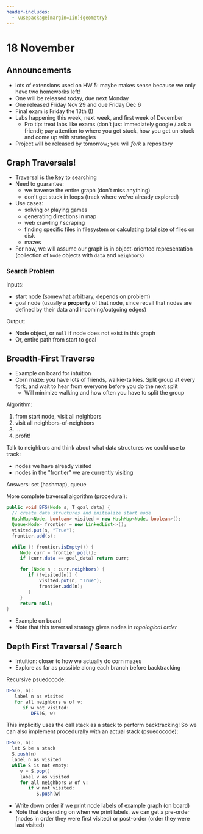 ```yaml
---
header-includes:
  - \usepackage[margin=1in]{geometry}
---
```


# 18 November

## Announcements

- lots of extensions used on HW 5: maybe makes sense because we only have two
homeworks left!
- One will be released today, due next Monday
- One released Friday Nov 29 and due Friday Dec 6
- Final exam is Friday the 13th (!)
- Labs happening this week, next week, and first week of December
  - Pro tip: treat labs like exams (don't just immediately google / ask a
    friend); pay attention to where you get stuck, how you get un-stuck and come up with strategies
- Project will be released by tomorrow; you will *fork* a repository

## Graph Traversals!

- Traversal is the key to searching
- Need to guarantee:
  - we traverse the entire graph (don't miss anything)
  - don't get stuck in loops (track where we've already explored)
- Use cases:
  - solving or playing games
  - generating directions in map
  - web crawling / scraping
  - finding specific files in filesystem or calculating total size of files on
    disk
  - mazes
- For now, we will assume our graph is in object-oriented representation
  (collection of `Node` objects with `data` and `neighbors`)

### Search Problem

Inputs:

  - start node (somewhat arbitrary, depends on problem)
  - goal node (usually a **property** of that node, since recall that nodes are
    defined by their data and incoming/outgoing edges)

Output:

  - Node object, or `null` if node does not exist in this graph
  - Or, entire path from start to goal

## Breadth-First Traverse

- Example on board for intuition
- Corn maze: you have lots of friends, walkie-talkies. Split group at every
fork, and wait to hear from everyone before you do the next split
  - Will minimize walking and how often you have to split the group

Algorithm:

1. from start node, visit all neighbors
2. visit all neighbors-of-neighbors
3. ...
4. profit!

Talk to neighbors and think about what data structures we could use to track:

- nodes we have already visited
- nodes in the "frontier" we are currently visiting

Answers: set (hashmap), queue

More complete traversal algorithm (procedural):

```java
public void BFS(Node s, T goal_data) {
  // create data structures and initialize start node
  HashMap<Node, boolean> visited = new HashMap<Node, boolean>();
  Queue<Node> frontier = new LinkedList<>();
  visited.put(s, "True");
  frontier.add(s);

  while (! frontier.isEmpty()) {
     Node curr = frontier.poll();
     if (curr.data == goal_data) return curr;

     for (Node n : curr.neighbors) {
        if (!visited[n]) {
            visited.put(n, "True");
            frontier.add(n);
        }
     }
     return null;
}
```

- Example on board
- Note that this traversal strategy gives nodes in *topological order*

## Depth First Traversal / Search

- Intuition: closer to how we actually do corn mazes
- Explore as far as possible along each branch before backtracking

Recursive psuedocode:

```java
DFS(G, n):
   label n as visited
   for all neighbors w of v:
      if w not visited:
         DFS(G, w)
```

This implicitly uses the call stack as a stack to perform backtracking!
So we can also implement procedurally with an actual stack (psuedocode):

```java
DFS(G, n):
  let S be a stack
  S.push(n)
  label n as visited
  while S is not empty:
     v = S.pop()
     label v as visited
     for all neighbors w of v:
        if w not visited:
           S.push(w)
```

- Write down order if we print node labels of example graph (on board)
- Note that depending on when we print labels, we can get a pre-order (nodes in
  order they were first visited) or post-order (order they were last visited)
